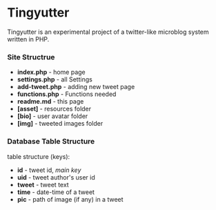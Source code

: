# Tingyutter 

Tingyutter is an experimental project of a twitter-like microblog system written in PHP.

### Site Structrue

- **index.php** - home page
- **settings.php** - all Settings
- **add-tweet.php** - adding new tweet page
- **functions.php** - Functions needed
- **readme.md** - this page
- **[asset]** - resources folder
- **[bio]** - user avatar folder
- **[img]** - tweeted images folder

### Database Table Structure

table structure (keys):

- **id** - tweet id, *main key*
- **uid** - tweet author's user id
- **tweet** - tweet text
- **time** - date-time of a tweet
- **pic** - path of image (if any) in a tweet
